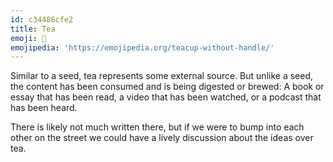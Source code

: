 ```yaml
---
id: c34486cfe2
title: Tea
emoji: 🍵
emojipedia: 'https://emojipedia.org/teacup-without-handle/'
---
```


Similar to a seed, tea represents some external source. But unlike a seed, the content has been consumed and is being digested or brewed: A book or essay that has been read, a video that has been watched, or a podcast that has been heard. 

There is likely not much written there, but if we were to bump into each other on the street we could have a lively discussion about the ideas over tea.

